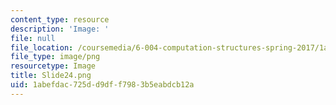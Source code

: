 ```yaml
---
content_type: resource
description: 'Image: '
file: null
file_location: /coursemedia/6-004-computation-structures-spring-2017/1abefdac725dd9dff7983b5eabdcb12a_Slide24.png
file_type: image/png
resourcetype: Image
title: Slide24.png
uid: 1abefdac-725d-d9df-f798-3b5eabdcb12a
---
```

